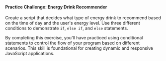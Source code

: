 #### Practice Challenge: Energy Drink Recommender

Create a script that decides what type of energy drink to recommend based on the time of day and the user's energy level. Use three different conditions to demonstrate `if`, `else if`, and `else` statements.

By completing this exercise, you'll have practiced using conditional statements to control the flow of your program based on different scenarios. This skill is foundational for creating dynamic and responsive JavaScript applications.